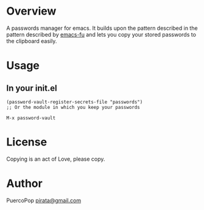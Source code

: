 # Overview

A passwords manager for emacs. It builds upon the pattern described in the pattern described by [emacs-fu](http://emacs-fu.blogspot.com/2011/02/keeping-your-secrets-secret.html) and lets you copy your stored passwords to the clipboard easily.

# Usage

## In your init.el
```elisp
(password-vault-register-secrets-file "passwords")
;; Or the module in which you keep your passwords
```

```elisp
M-x password-vault
```

# License
Copying is an act of Love, please copy.

# Author
PuercoPop <pirata@gmail.com>

